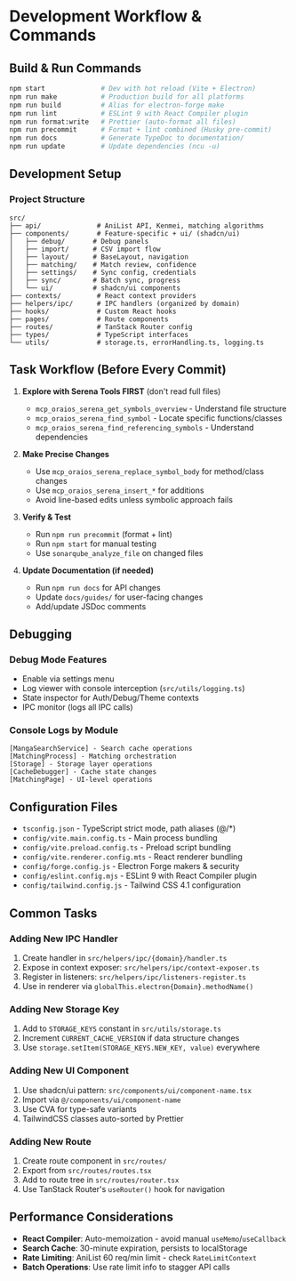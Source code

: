 # Development Workflow & Commands

## Build & Run Commands

```bash
npm start              # Dev with hot reload (Vite + Electron)
npm run make           # Production build for all platforms
npm run build          # Alias for electron-forge make
npm run lint           # ESLint 9 with React Compiler plugin
npm run format:write   # Prettier (auto-format all files)
npm run precommit      # Format + lint combined (Husky pre-commit)
npm run docs           # Generate TypeDoc to documentation/
npm run update         # Update dependencies (ncu -u)
```

## Development Setup

### Project Structure

```text
src/
├── api/              # AniList API, Kenmei, matching algorithms
├── components/       # Feature-specific + ui/ (shadcn/ui)
│   ├── debug/       # Debug panels
│   ├── import/      # CSV import flow
│   ├── layout/      # BaseLayout, navigation
│   ├── matching/    # Match review, confidence
│   ├── settings/    # Sync config, credentials
│   ├── sync/        # Batch sync, progress
│   └── ui/          # shadcn/ui components
├── contexts/         # React context providers
├── helpers/ipc/      # IPC handlers (organized by domain)
├── hooks/            # Custom React hooks
├── pages/            # Route components
├── routes/           # TanStack Router config
├── types/            # TypeScript interfaces
└── utils/            # storage.ts, errorHandling.ts, logging.ts
```

## Task Workflow (Before Every Commit)

1. **Explore with Serena Tools FIRST** (don't read full files)
   - `mcp_oraios_serena_get_symbols_overview` - Understand file structure
   - `mcp_oraios_serena_find_symbol` - Locate specific functions/classes
   - `mcp_oraios_serena_find_referencing_symbols` - Understand dependencies

2. **Make Precise Changes**
   - Use `mcp_oraios_serena_replace_symbol_body` for method/class changes
   - Use `mcp_oraios_serena_insert_*` for additions
   - Avoid line-based edits unless symbolic approach fails

3. **Verify & Test**
   - Run `npm run precommit` (format + lint)
   - Run `npm start` for manual testing
   - Use `sonarqube_analyze_file` on changed files

4. **Update Documentation (if needed)**
   - Run `npm run docs` for API changes
   - Update `docs/guides/` for user-facing changes
   - Add/update JSDoc comments

## Debugging

### Debug Mode Features

- Enable via settings menu
- Log viewer with console interception (`src/utils/logging.ts`)
- State inspector for Auth/Debug/Theme contexts
- IPC monitor (logs all IPC calls)

### Console Logs by Module

```text
[MangaSearchService] - Search cache operations
[MatchingProcess] - Matching orchestration
[Storage] - Storage layer operations
[CacheDebugger] - Cache state changes
[MatchingPage] - UI-level operations
```

## Configuration Files

- `tsconfig.json` - TypeScript strict mode, path aliases (@/\*)
- `config/vite.main.config.ts` - Main process bundling
- `config/vite.preload.config.ts` - Preload script bundling
- `config/vite.renderer.config.mts` - React renderer bundling
- `config/forge.config.js` - Electron Forge makers & security
- `config/eslint.config.mjs` - ESLint 9 with React Compiler plugin
- `config/tailwind.config.js` - Tailwind CSS 4.1 configuration

## Common Tasks

### Adding New IPC Handler

1. Create handler in `src/helpers/ipc/{domain}/handler.ts`
2. Expose in context exposer: `src/helpers/ipc/context-exposer.ts`
3. Register in listeners: `src/helpers/ipc/listeners-register.ts`
4. Use in renderer via `globalThis.electron{Domain}.methodName()`

### Adding New Storage Key

1. Add to `STORAGE_KEYS` constant in `src/utils/storage.ts`
2. Increment `CURRENT_CACHE_VERSION` if data structure changes
3. Use `storage.setItem(STORAGE_KEYS.NEW_KEY, value)` everywhere

### Adding New UI Component

1. Use shadcn/ui pattern: `src/components/ui/component-name.tsx`
2. Import via `@/components/ui/component-name`
3. Use CVA for type-safe variants
4. TailwindCSS classes auto-sorted by Prettier

### Adding New Route

1. Create route component in `src/routes/`
2. Export from `src/routes/routes.tsx`
3. Add to route tree in `src/routes/router.tsx`
4. Use TanStack Router's `useRouter()` hook for navigation

## Performance Considerations

- **React Compiler**: Auto-memoization - avoid manual `useMemo`/`useCallback`
- **Search Cache**: 30-minute expiration, persists to localStorage
- **Rate Limiting**: AniList 60 req/min limit - check `RateLimitContext`
- **Batch Operations**: Use rate limit info to stagger API calls
